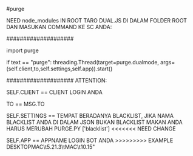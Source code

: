 #purge

NEED node_modules IN ROOT
TARO DUAL.JS DI DALAM FOLDER ROOT
DAN MASUKAN COMMAND KE SC ANDA:

####################

import purge

if text == "purge":
    threading.Thread(target=purge.dualmode, args=(self.client,to,self.settings,self.app)).start()

####################
ATTENTION:

SELF.CLIENT == CLIENT LOGIN ANDA

TO == MSG.TO

SELF.SETTINGS == TEMPAT BERADANYA BLACKLIST, JIKA NAMA BLACKLIST ANDA DI DALAM JSON BUKAN BLACKLIST MAKAN
ANDA HARUS MERUBAH PURGE.PY ['blacklist'] <<<<<<< NEED CHANGE

SELF.APP == APPNAME LOGIN BOT ANDA >>>>>>>>> EXAMPLE DESKTOPMAC\t5.21.3\tMAC\t10.15"
